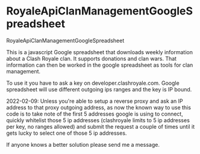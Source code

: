 # RoyaleApiClanManagementGoogleSpreadsheet
RoyaleApiClanManagementGoogleSpreadsheet

This is a javascript Google spreadsheet that downloads weekly information about a Clash Royale clan. It supports donations and clan wars. 
That information can then be worked in the google spreadsheet as tools for clan management.

To use it you have to ask a key on developer.clashroyale.com.
Google spreadsheet will use different outgoing ips ranges and the key is IP bound.

2022-02-09: Unless you're able to setup a reverse proxy and ask an IP address to that proxy outgoing address, as now the known way to use this code is to take note of the first 5 addresses google is using to connect, quickly whitelist those 5 ip addresses (clashroyale limits to 5 ip addresses per key, no ranges allowed) and submit the request a couple of times until it gets lucky to select one of those 5 ip addresses.

If anyone knows a better solution please send me a message.
